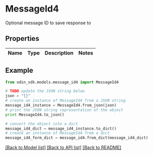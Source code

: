 # MessageId4

Optional message ID to save response to

## Properties

Name | Type | Description | Notes
------------ | ------------- | ------------- | -------------

## Example

```python
from odin_sdk.models.message_id4 import MessageId4

# TODO update the JSON string below
json = "{}"
# create an instance of MessageId4 from a JSON string
message_id4_instance = MessageId4.from_json(json)
# print the JSON string representation of the object
print MessageId4.to_json()

# convert the object into a dict
message_id4_dict = message_id4_instance.to_dict()
# create an instance of MessageId4 from a dict
message_id4_form_dict = message_id4.from_dict(message_id4_dict)
```
[[Back to Model list]](../README.md#documentation-for-models) [[Back to API list]](../README.md#documentation-for-api-endpoints) [[Back to README]](../README.md)


